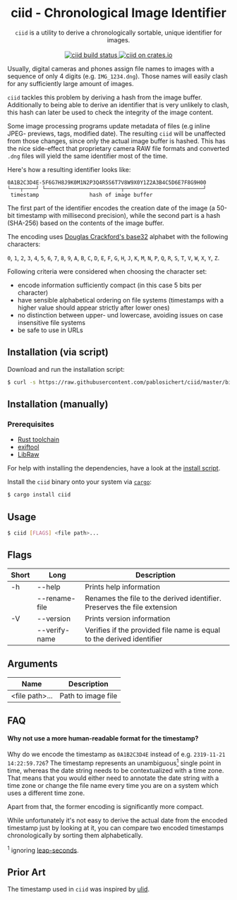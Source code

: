<h1 align="center">
  ciid - Chronological Image Identifier
</h1>

<p align="center">
  <code>ciid</code> is a utility to derive a chronologically sortable, unique
  identifier for images.
  <br />
  <br/>
  <a href="https://github.com/pablosichert/ciid/actions">
    <img
      alt="ciid build status"
      src="https://img.shields.io/github/workflow/status/pablosichert/ciid/CI"
    />
  </a>
  <a href="https://crates.io/crates/ciid">
    <img
      alt="ciid on crates.io"
      src="https://img.shields.io/crates/v/ciid.svg"
    />
  </a>
</p>

Usually, digital cameras and phones assign file names to images with a sequence
of only 4 digits (e.g. `IMG_1234.dng`). Those names will easily clash for any
sufficiently large amount of images.

`ciid` tackles this problem by deriving a hash from the image buffer.
Additionally to being able to derive an identifier that is very unlikely to
clash, this hash can later be used to check the integrity of the image content.

Some image processing programs update metadata of files (e.g inline JPEG-
previews, tags, modified date). The resulting `ciid` will be unaffected from
those changes, since only the actual image buffer is hashed. This has the nice
side-effect that proprietary camera RAW file formats and converted `.dng` files
will yield the same identifier most of the time.

Here's how a resulting identifier looks like:

```
0A1B2C3D4E-5F6G7H8J9K0M1N2P3Q4R5S6T7V8W9X0Y1Z2A3B4C5D6E7F8G9H00
└───┬────┘ └────────────────────────┬─────────────────────────┘
 timestamp                hash of image buffer
```

The first part of the identifier encodes the creation date of the image (a
50-bit timestamp with millisecond precision), while the second part is a hash
(SHA-256) based on the contents of the image buffer.

The encoding uses
[Douglas Crackford's base32](https://www.crockford.com/base32.html) alphabet
with the following characters:

`0`, `1`, `2`, `3`, `4`, `5`, `6`, `7`, `8`, `9`, `A`, `B`, `C`, `D`, `E`, `F`,
`G`, `H`, `J`, `K`, `M`, `N`, `P`, `Q`, `R`, `S`, `T`, `V`, `W`, `X`, `Y`, `Z`.

Following criteria were considered when choosing the character set:

- encode information sufficiently compact (in this case 5 bits per character)
- have sensible alphabetical ordering on file systems (timestamps with a higher
  value should appear strictly after lower ones)
- no distinction between upper- und lowercase, avoiding issues on case
  insensitive file systems
- be safe to use in URLs

## Installation (via script)

Download and run the installation script:

```bash
$ curl -s https://raw.githubusercontent.com/pablosichert/ciid/master/bin/install.sh | sh
```

## Installation (manually)

### Prerequisites

- [Rust toolchain](https://rustup.rs/)
- [exiftool](https://github.com/exiftool/exiftool)
- [LibRaw](https://github.com/LibRaw/LibRaw)

For help with installing the dependencies, have a look at the
[install script](https://github.com/pablosichert/ciid/blob/master/bin/install.sh).

Install the `ciid` binary onto your system via
[`cargo`](https://doc.rust-lang.org/cargo/commands/cargo-install.html):

```bash
$ cargo install ciid
```

## Usage

```bash
$ ciid [FLAGS] <file path>...
```

## Flags

| Short | Long          | Description                                                              |
| ----- | ------------- | ------------------------------------------------------------------------ |
| -h    | --help        | Prints help information                                                  |
|       | --rename-file | Renames the file to the derived identifier. Preserves the file extension |
| -V    | --version     | Prints version information                                               |
|       | --verify-name | Verifies if the provided file name is equal to the derived identifier    |

## Arguments

| Name             | Description        |
| ---------------- | ------------------ |
| \<file path\>... | Path to image file |

## FAQ

#### Why not use a more human-readable format for the timestamp?

Why do we encode the timestamp as `0A1B2C3D4E` instead of e.g.
`2319-11-21 14:22:59.726`? The timestamp represents an
unambiguous<a href="#footnote-leap-seconds"><sup>1</sup></a> single point in
time, whereas the date string needs to be contextualized with a time zone. That
means that you would either need to annotate the date string with a time zone or
change the file name every time you are on a system which uses a different
time zone.

Apart from that, the former encoding is significantly more compact.

While unfortunately it's not easy to derive the actual date from the encoded
timestamp just by looking at it, you can compare two encoded timestamps
chronologically by sorting them alphabetically.

<sup id="footnote-leap-seconds">1</sup> ignoring
[leap-seconds](https://en.wikipedia.org/wiki/Leap_second).

## Prior Art

The timestamp used in `ciid` was inspired by
[ulid](https://github.com/ulid/spec).
